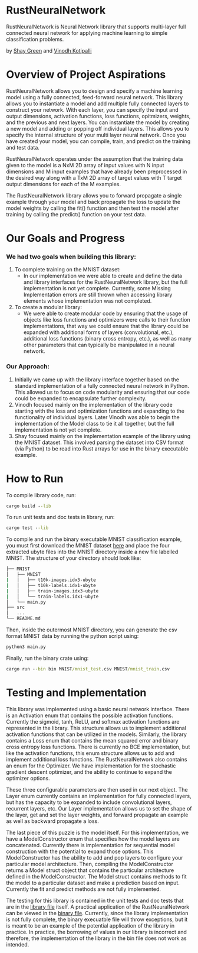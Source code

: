 # RustNeuralNetwork

RustNeuralNetwork is Neural Network library that supports multi-layer full connected neural network for applying machine learning to simple classification problems.

by [Shay Green](shagreen@pdx.edu) and [Vinodh Kotipalli](vkotipa2@pdx.edu)

# Overview of Project Aspirations

RustNeuralNetwork allows you to design and specify a machine learning model using a fully connected, feed-forward neural network. This library allows you to instantiate a model and add multiple fully connected layers to construct your network. With each layer, you can specify the input and output dimensions, activation functions, loss functions, opitmizers, weights, and the previous and next layers. You can instantiate the model by creating a new model and adding or popping off individual layers. This allows you to specify the internal structure of your multi layer neural network. Once you have created your model, you can compile, train, and predict on the training and test data.

RustNeuralNetwork operates under the assumption that the training data given to the model is a NxM 2D array of input values with N input dimensions and M input examples that have already been preprocessed in the desired way along with a TxM 2D array of target values with T target output dimensions for each of the M examples.

The RustNeuralNetwork library allows you to forward propagate a single example through your model and back propagate the loss to update the model weights by calling the fit() function and then test the model after training by calling the predict() function on your test data.

# Our Goals and Progress

### We had two goals when building this library:

1. To complete training on the MNIST dataset:
   - In our implementation we were able to create and define the data and library interfaces for the RustNeuralNetwork library, but the full implementation is not yet complete. Currently, some Missing Implementation errors are still thrown when accessing library elements whose implementation was not completed.
2. To create a modular library:
   - We were able to create modular code by ensuring that the usage of objects like loss functions and optimizers were calls to their function implementations, that way we could ensure that the library could be expanded with additional forms of layers (convolutional, etc.), additional loss functions (binary cross entropy, etc.), as well as many other parameters that can typically be manipulated in a neural network.

### Our Approach:

1. Initially we came up with the library interface together based on the standard implementation of a fully connected neural network in Python. This allowed us to focus on code modularity and ensuring that our code could be expanded to encapsulate further complexity.
2. Vinodh focused mainly on the implementation of the library code starting with the loss and optimization functions and expanding to the functionality of individual layers. Later Vinodh was able to begin the implementation of the Model class to tie it all together, but the full implementation is not yet complete.
3. Shay focused mainly on the implementation example of the library using the MNIST dataset. This involved parsing the dataset into CSV format (via Python) to be read into Rust arrays for use in the binary executable example.

# How to Run

To compile library code, run:

```cmd
cargo build --lib
```

To run unit tests and doc tests in library, run:

```cmd
cargo test --lib
```

To compile and run the binary executable MNIST classification example, you must first download the MNIST dataset [here](http://yann.lecun.com/exdb/mnist/) and place the four extracted ubyte files into the MNIST directory inside a new file labelled MNIST. The structure of your directory should look like:

```bash
├── MNIST
│   ├── MNIST
|   │   ├── t10k-images.idx3-ubyte
|   │   ├── t10k-labels.idx1-ubyte
|   │   ├── train-images.idx3-ubyte
|   │   └── train-labels.idx1-ubyte
│   └── main.py
├── src
│   ...
└── README.md
```

Then, inside the outermost MNIST directory, you can generate the csv format MNIST data by running the python script using:

```cmd
python3 main.py
```

Finally, run the binary crate using:

```cmd
cargo run --bin bin MNIST/mnist_test.csv MNIST/mnist_train.csv
```

# Testing and Implementation

This library was implemented using a basic neural network interface. There is an Activation enum that contains the possible activation functions. Currently the sigmoid, tanh, ReLU, and softmax activation functions are represented in the library. This structure allows us to implement additional activation functions that can be utilized in the models. Similarly, the library contains a Loss enum that contains the mean squared error and binary cross entropy loss functions. There is currently no BCE implementation, but like the activation functions, this enum structure allows us to add and implement additional loss functions. The RustNeuralNetwork also contains an enum for the Optimizer. We have implementation for the stochastic gradient descent optimizer, and the ability to continue to expand the optimizer options.

These three configurable parameters are then used in our next object. The Layer enum currently contains an implementation for fully connected layers, but has the capacity to be expanded to include convolutional layers, recurrent layers, etc. Our Layer implementation allows us to set the shape of the layer, get and set the layer weights, and forward propagate an example as well as backward propagate a loss.

The last piece of this puzzle is the model itself. For this implementation, we have a ModelConstructor enum that specifies how the model layers are concatenated. Currently there is implementation for sequential model construction with the potential to expand those options. This ModelConstructor has the ability to add and pop layers to configure your particular model architecture. Then, compiling the ModelConstructor returns a Model struct object that contains the particular architecture defined in the ModelConstructor. The Model struct contains methods to fit the model to a particular dataset and make a prediction based on input. Currently the fit and predict methods are not fully implemented.

The testing for this library is contained in the unit tests and doc tests that are in the [library file](https://github.com/RustNeuralNetwork/RustNeuralNetwork/blob/main/src/lib.rs) itself. A practical application of the RustNeuralNetwork can be viewed in the [binary file](https://github.com/RustNeuralNetwork/RustNeuralNetwork/blob/main/src/bin/bin.rs). Currently, since the library implementation is not fully complete, the binary execuatble file will throw exceptions, but it is meant to be an example of the potential application of the library in practice. In practice, the borrowing of values in our library is incorrect and therefore, the implementation of the library in the bin file does not work as intended.
